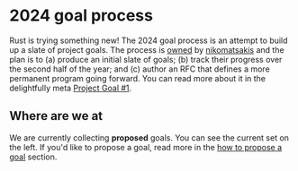 # 2024 goal process

Rust is trying something new! The 2024 goal process is an attempt to build up a slate of project goals.
The process is [owned][] by [nikomatsakis][] and the plan is to (a) produce an initial slate of goals;
(b) track their progress over the second half of the year; and (c) author an RFC that defines a more permanent
program going forward.
You can read more about it in the delightfully meta [Project Goal #1](./0001-Project-goal-slate.md).

[owned]: ../about/owners.md
[nikomatsakis]: https://github.com/nikomatsakis/

## Where are we at

We are currently collecting **proposed** goals. You can see the current set on the left.
If you'd like to propose a goal, read more in the [how to propose a goal](../how_to/propose_a_goal.md) section.